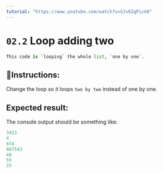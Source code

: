 ```yaml
---
tutorial: "https://www.youtube.com/watch?v=SJv6IgPick8"
---
```


# `02.2` Loop adding two

```py
This code is `looping` the whole list, `one by one`.
```

## 📝Instructions:

Change the loop so it loops `two by two` instead of one by one.

## Expected result:

The console output should be something like:

```py
3423
4
654
867543
48
55
25
```
